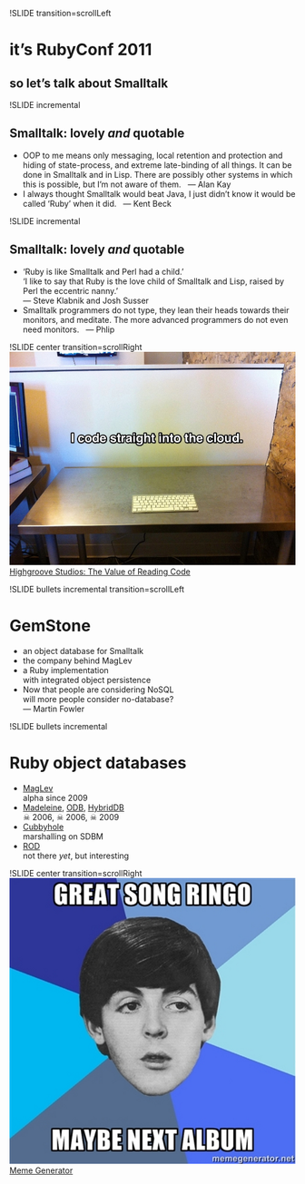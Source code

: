!SLIDE transition=scrollLeft
# it’s RubyConf 2011
## so let’s talk about Smalltalk

!SLIDE incremental
## Smalltalk: lovely _and_ quotable
* <div class='quote'>OOP to me means only messaging, local retention and protection and hiding of state-process, and extreme late-binding of all things. It can be done in Smalltalk and in Lisp. There are possibly other systems in which this is possible, but I’m not aware of them.   — Alan Kay</div>
* <div class='quote'>I always thought Smalltalk would beat Java, I just didn’t know it would be called ‘Ruby’ when it did.   — Kent Beck</div>

!SLIDE incremental
## Smalltalk: lovely _and_ quotable
* <div class='quote'>‘Ruby is like Smalltalk and Perl had a child.’<br />‘I like to say that Ruby is the love child of Smalltalk and Lisp, raised by Perl the eccentric nanny.’<br />— Steve Klabnik and Josh Susser</div>
* <div class='quote'>Smalltalk programmers do not type, they lean their heads towards their monitors, and meditate. The more advanced programmers do not even need monitors.   — Phlip</div>

!SLIDE center transition=scrollRight
![I code straight into the cloud.](cloud.jpg)
[Highgroove Studios: The Value of Reading Code](http://highgroove.com/articles/2011/07/26/value-of-reading-code.html)

!SLIDE bullets incremental transition=scrollLeft
# GemStone
* an object database for Smalltalk
* the company behind MagLev
* a Ruby implementation<br />with integrated object persistence
* <div class='quote'>Now that people are considering NoSQL<br />will more people consider no-database?<br />— Martin Fowler</div>

!SLIDE bullets incremental
# Ruby object databases
* [MagLev](http://maglev.gemstone.com)<br />alpha since 2009
* [Madeleine](http://madeleine.rubyforge.org), [ODB](http://zeropluszero.com/software/odb), [HybridDB](https://github.com/pauliephonic/hybriddb)<br />☠ 2006, ☠ 2006, ☠ 2009
* [Cubbyhole](https://github.com/adelcambre/cubbyhole)<br />marshalling on SDBM
* [ROD](https://github.com/apohllo/rod)<br />not there _yet_, but interesting

!SLIDE center transition=scrollRight
![great song, Ringo](ringo.jpg)
[Meme Generator](http://memegenerator.net/instance/8402725)
